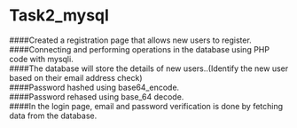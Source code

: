 # Task2_mysql  
####Created a registration page that allows new users to register.  
####Connecting and performing operations in the database using PHP code with mysqli.  
####The database will store the details of new users..(Identify the new user based on their email address check)  
####Password hashed using base64_encode.  
####Password rehased using  base_64 decode.  
####In the login page, email and password verification is done by fetching data from the database.
